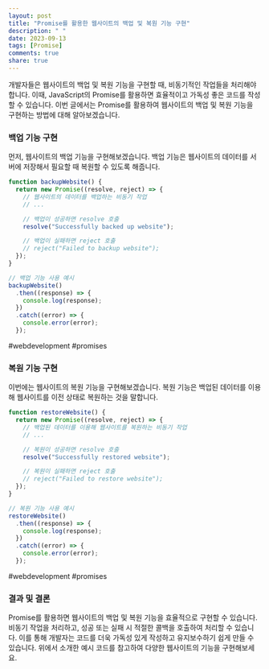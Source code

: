 ```yaml
---
layout: post
title: "Promise를 활용한 웹사이트의 백업 및 복원 기능 구현"
description: " "
date: 2023-09-13
tags: [Promise]
comments: true
share: true
---
```


개발자들은 웹사이트의 백업 및 복원 기능을 구현할 때, 비동기적인 작업들을 처리해야 합니다. 이때, JavaScript의 Promise를 활용하면 효율적이고 가독성 좋은 코드를 작성할 수 있습니다. 이번 글에서는 Promise를 활용하여 웹사이트의 백업 및 복원 기능을 구현하는 방법에 대해 알아보겠습니다.

### 백업 기능 구현

먼저, 웹사이트의 백업 기능을 구현해보겠습니다. 백업 기능은 웹사이트의 데이터를 서버에 저장해서 필요할 때 복원할 수 있도록 해줍니다.

```javascript
function backupWebsite() {
  return new Promise((resolve, reject) => {
    // 웹사이트의 데이터를 백업하는 비동기 작업
    // ...

    // 백업이 성공하면 resolve 호출
    resolve("Successfully backed up website");

    // 백업이 실패하면 reject 호출
    // reject("Failed to backup website");
  });
}

// 백업 기능 사용 예시
backupWebsite()
  .then((response) => {
    console.log(response);
  })
  .catch((error) => {
    console.error(error);
  });
```
#webdevelopment #promises

### 복원 기능 구현

이번에는 웹사이트의 복원 기능을 구현해보겠습니다. 복원 기능은 백업된 데이터를 이용해 웹사이트를 이전 상태로 복원하는 것을 말합니다.

```javascript
function restoreWebsite() {
  return new Promise((resolve, reject) => {
    // 백업된 데이터를 이용해 웹사이트를 복원하는 비동기 작업
    // ...

    // 복원이 성공하면 resolve 호출
    resolve("Successfully restored website");

    // 복원이 실패하면 reject 호출
    // reject("Failed to restore website");
  });
}

// 복원 기능 사용 예시
restoreWebsite()
  .then((response) => {
    console.log(response);
  })
  .catch((error) => {
    console.error(error);
  });
```
#webdevelopment #promises

### 결과 및 결론

Promise를 활용하면 웹사이트의 백업 및 복원 기능을 효율적으로 구현할 수 있습니다. 비동기 작업을 처리하고, 성공 또는 실패 시 적절한 콜백을 호출하여 처리할 수 있습니다. 이를 통해 개발자는 코드를 더욱 가독성 있게 작성하고 유지보수하기 쉽게 만들 수 있습니다. 위에서 소개한 예시 코드를 참고하여 다양한 웹사이트의 기능을 구현해보세요.